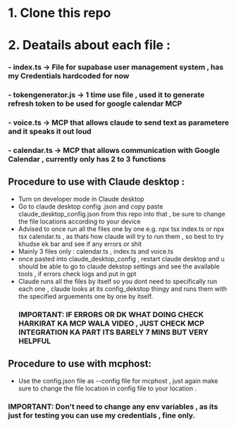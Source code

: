 # 1. Clone this repo
# 2. Deatails about each file :
### - index.ts -> File for supabase user management system , has my Credentials hardcoded for now 
### - tokengenerator.js -> 1 time use file , used it to generate refresh token to be used for google calendar MCP 
### - voice.ts -> MCP that allows claude to send text as parametere and it speaks it out loud 
### - calendar.ts -> MCP that allows communication with Google Calendar , currently only has 2 to 3 functions

## Procedure to use with Claude desktop :

- Turn on developer mode in Claude desktop
- Go to claude desktop config .json and copy paste claude_desktop_config.json from this repo into that , be sure to change the file locations according to your device
- Advised to once run all the files one by one e.g. npx tsx index.ts or npx tsx calendar.ts , as thats how claude will try to run them , so best to try khudse ek bar and see if any errors or shit
- Mainly 3 files only : calendar.ts , index.ts and voice.ts
- once pasted into claude_desktop_config , restart claude desktop and u should be able to go to claude dekstop settings and see the available tools , if errors check logs and put in gpt
- Claude runs all the files by itself so you dont need to specifically run each one , claude looks at its config_dekstop thingy and runs them with the specified arguements one by one by itself.
  ### IMPORTANT: IF ERRORS OR DK WHAT DOING CHECK HARKIRAT KA MCP WALA VIDEO , JUST CHECK MCP INTEGRATION KA PART ITS BARELY 7 MINS BUT VERY HELPFUL 

## Procedure to use with mcphost:
- Use the config.json file as --config file for mcphost , just again make sure to change the file location in config file to your location .

### IMPORTANT: Don't need to change any env variables , as its just for testing you can use my credentials , fine only.
